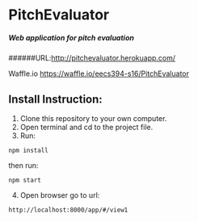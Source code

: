 # PitchEvaluator

##### Web application for pitch evaluation
######URL:http://pitchevaluator.herokuapp.com/

Waffle.io
https://waffle.io/eecs394-s16/PitchEvaluator



Install Instruction:
--------------------

1. Clone this repository to your own computer.
2. Open terminal and cd to the project file.
3. Run:
  ```
  npm install
  ```
   then run:
  ```
  npm start
  ```
4. Open browser go to url:
```
http://localhost:8000/app/#/view1
```
